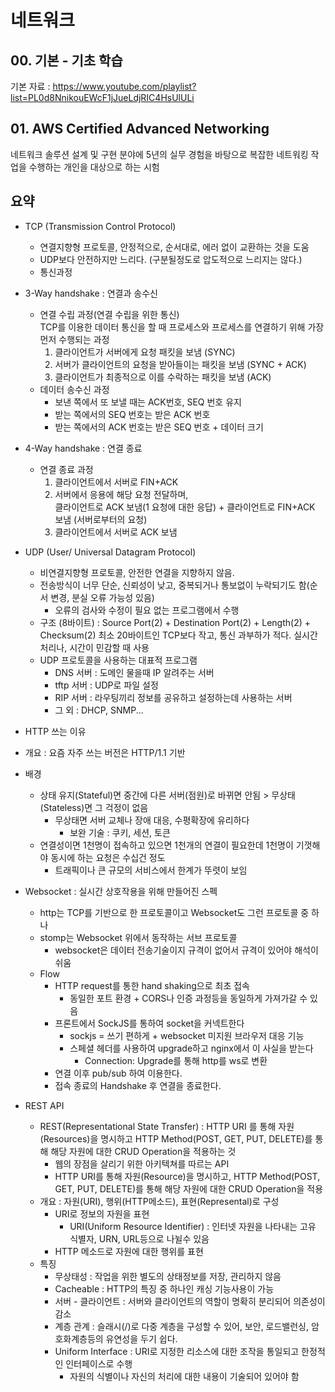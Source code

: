 # 네트워크

## 00. 기본 - 기초 학습

기본 자료 : <https://www.youtube.com/playlist?list=PL0d8NnikouEWcF1jJueLdjRIC4HsUlULi>

## 01. AWS Certified Advanced Networking

네트워크 솔루션 설계 및 구현 분야에 5년의 실무 경험을 바탕으로 복잡한 네트워킹 작업을 수행하는 개인을 대상으로 하는 시험

## 요약

- TCP (Transmission Control Protocol)
  - 연결지향형 프로토콜, 안정적으로, 순서대로, 에러 없이 교환하는 것을 도움
  - UDP보다 안전하지만 느리다. (구분될정도로 압도적으로 느리지는 않다.)
  - 통신과정

- 3-Way handshake : 연결과 송수신
  - 연결 수립 과정(연결 수립을 위한 통신)  
    TCP를 이용한 데이터 통신을 할 때 프로세스와 프로세스를 연결하기 위해 가장 먼저 수행되는 과정
    1. 클라이언트가 서버에게 요청 패킷을 보냄 (SYNC)
    2. 서버가 클라이언트의 요청을 받아들이는 패킷을 보냄 (SYNC + ACK)
    3. 클라이언트가 최종적으로 이를 수락하는 패킷을 보냄 (ACK)
  - 데이터 송수신 과정
    - 보낸 쪽에서 또 보낼 때는 ACK번호, SEQ 번호 유지
    - 받는 쪽에서의 SEQ 번호는 받은 ACK 번호
    - 받는 쪽에서의 ACK 번호는 받은 SEQ 번호 + 데이터 크기
- 4-Way handshake : 연결 종료
  - 연결 종료 과정
    1. 클라이언트에서 서버로 FIN+ACK
    2. 서버에서 응용에 해당 요청 전달하며,  
       클라이언트로 ACK 보냄(1 요청에 대한 응답) + 클라이언트로 FIN+ACK 보냄 (서버로부터의 요청)
    3. 클라이언트에서 서버로 ACK 보냄
- UDP (User/ Universal Datagram Protocol)
  - 비연결지향형 프로토콜, 안전한 연결을 지향하지 않음.
  - 전송방식이 너무 단순, 신뢰성이 낮고, 중복되거나 통보없이 누락되기도 함(순서 변경, 분실 오류 가능성 있음)
    - 오류의 검사와 수정이 필요 없는 프로그램에서 수행
  - 구조 (8바이트) : Source Port(2) + Destination Port(2) + Length(2) + Checksum(2)
    최소 20바이트인 TCP보다 작고, 통신 과부하가 적다. 실시간 처리나, 시간이 민감할 때 사용
  - UDP 프로토콜을 사용하는 대표적 프로그램
    - DNS 서버 : 도메인 물을때 IP 알려주는 서버
    - tftp 서버 : UDP로 파일 설정
    - RIP 서버 : 라우팅끼리 정보를 공유하고 설정하는데 사용하는 서버
    - 그 외 : DHCP, SNMP...

- HTTP 쓰는 이유
- 개요 : 요즘 자주 쓰는 버전은 HTTP/1.1 기반
- 배경
  - 상태 유지(Stateful)면 중간에 다른 서버(점원)로 바뀌면 안됨 > 무상태(Stateless)면 그 걱정이 없음
    - 무상태면 서버 교체나 장애 대응, 수평확장에 유리하다
      - 보완 기술 : 쿠키, 세션, 토큰
  - 연결성이면 1천명이 접속하고 있으면 1천개의 연결이 필요한데 1천명이 기껏해야 동시에 하는 요청은 수십건 정도
    - 트래픽이나 큰 규모의 서비스에서 한계가 뚜렷이 보임
- Websocket : 실시간 상호작용을 위해 만들어진 스펙
  - http는 TCP를 기반으로 한 프로토콜이고 Websocket도 그런 프로토콜 중 하나
  - stomp는 Websocket 위에서 동작하는 서브 프로토콜
    - websocket은 데이터 전송기술이지 규격이 없어서 규격이 있어야 해석이 쉬움
  - Flow
    - HTTP request를 통한 hand shaking으로 최초 접속
      - 동일한 포트 환경 + CORS나 인증 과정등을 동일하게 가져가갈 수 있음
    - 프론트에서 SockJS를 통하여 socket을 커넥트한다
      - sockjs = 쓰기 편하게 + websocket 미지원 브라우저 대응 기능
      - 스페셜 헤더를 사용하여 upgrade하고 nginx에서 이 사실을 받는다
        - Connection: Upgrade를 통해 http를 ws로 변환
    - 연결 이후 pub/sub 하여 이용한다.
    - 접속 종료의 Handshake 후 연결을 종료한다.

- REST API
  - REST(Representational State Transfer) : HTTP URI 를 통해 자원 (Resources)을 명시하고 HTTP Method(POST, GET, PUT, DELETE)를 통해 해당 자원에 대한 CRUD Operation을 적용하는 것
    - 웹의 장점을 살리기 위한 아키텍쳐를 따르는 API
    - HTTP URI를 통해 자원(Resource)을 명시하고, HTTP Method(POST, GET, PUT, DELETE)를 통해 해당 자원에 대한 CRUD Operation을 적용
  - 개요 : 자원(URI), 행위(HTTP메소드), 표현(Represental)로 구성
    - URI로 정보의 자원을 표현
      - URI(Uniform Resource Identifier) : 인터넷 자원을 나타내는 고유 식별자, URN, URL등으로 나뉠수 있음
    - HTTP 메소드로 자원에 대한 행위를 표현
  - 특징
    - 무상태성 : 작업을 위한 별도의 상태정보를 저장, 관리하지 않음
    - Cacheable : HTTP의 특징 중 하나인 캐싱 기능사용이 가능
    - 서버 - 클라이언트 : 서버와 클라이언트의 역할이 명확히 분리되어 의존성이 감소
    - 계층 관계 : 슬래시(/)로 다중 계층을 구성할 수 있어, 보안, 로드밸런싱, 암호화계층등의 유연성을 두기 쉽다.
    - Uniform Interface : URI로 지정한 리소스에 대한 조작을 통일되고 한정적인 인터페이스로 수행
      - 자원의 식별이나 자신의 처리에 대한 내용이 기술되어 있어야 함
